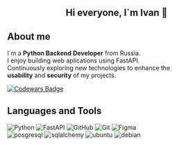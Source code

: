 ## <center>Hi everyone, I`m Ivan 👋</center>

## About me
I`m a **Python Backend Developer** from Russia.\
I enjoy building web aplications using FastAPI.\
Continuously exploring new technologies to enhance the\
**usability** and **security** of my projects.

[![Codewars Badge](https://www.codewars.com/users/eztoen/badges/large)](https://www.codewars.com/users/eztoen)

## Languages and Tools 
![Python](https://img.shields.io/badge/Python-black?style=for-the-badge&logo=python)
![FastAPI](https://img.shields.io/badge/FastAPI-black?style=for-the-badge&logo=fastapi)
![GitHub](https://img.shields.io/badge/github-black?style=for-the-badge&logo=github)
![Git](https://img.shields.io/badge/git-black?style=for-the-badge&logo=git)
![Figma](https://img.shields.io/badge/figma-black?style=for-the-badge&logo=figma)                              
![posgresql](https://img.shields.io/badge/postgresql-black?style=for-the-badge&logo=postgresql)
![sqlalchemy](https://img.shields.io/badge/sqlalchemy-black?style=for-the-badge&logo=sqlalchemy)
![ubuntu](https://img.shields.io/badge/ubuntu-black?style=for-the-badge&logo=ubuntu)
![debian](https://img.shields.io/badge/debian-black?style=for-the-badge&logo=debian)                                   
